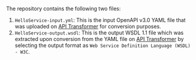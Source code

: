 The repository contains the following two files:
1. `HelloService-input.yml`: This is the input OpenAPI v3.0 YAML file that was uploaded on [API Transformer](https://www.apimatic.io/transformer) for conversion purposes.
2. `HelloService-output.wsdl`: This is the output WSDL 1.1 file which was extracted upon conversion from the YAML file on [API Transformer](https://www.apimatic.io/transformer) by selecting the output format as `Web Service Definition Language (WSDL) - W3C`.
